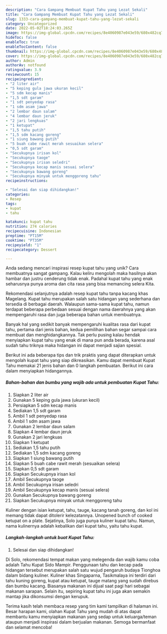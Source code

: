 ```yaml
---
description: "Cara Gampang Membuat Kupat Tahu yang Lezat Sekali"
title: "Cara Gampang Membuat Kupat Tahu yang Lezat Sekali"
slug: 1333-cara-gampang-membuat-kupat-tahu-yang-lezat-sekali
category: Uncategorized
date: 2022-05-02T18:24:03.265Z
image: https://img-global.cpcdn.com/recipes/8e4060987e043e59/680x482cq70/kupat-tahu-foto-resep-utama.jpg
hideToc: false
enableToc: true
enableTocContent: false
thumbnail: https://img-global.cpcdn.com/recipes/8e4060987e043e59/680x482cq70/kupat-tahu-foto-resep-utama.jpg
cover: https://img-global.cpcdn.com/recipes/8e4060987e043e59/680x482cq70/kupat-tahu-foto-resep-utama.jpg
author: Admin
authorAv: notfound
ratingvalue: 3.9
reviewcount: 15
recipeingredient:
- "2 liter air"
- "5 keping gula jawa ukuran kecil"
- "5 sdm kecap manis"
- "1,5 sdt garam"
- "1 sdt penyedap rasa"
- "1 sdm asam jawa"
- "2 lembar daun salam"
- "4 lembar daun jeruk"
- "2 jari lengkuas"
- "1 ketupat"
- "1,5 tahu putih"
- "1,5 sdm kacang goreng"
- "1 siung bawang putih"
- "5 buah cabe rawit merah sesuaikan selera"
- "0,5 sdt garam"
- "Secukupnya irisan kol"
- "Secukupnya taoge"
- "Secukupnya irisan seledri"
- "Secukupnya kecap manis sesuai selera"
- "Secukupnya bawang goreng"
- "Secukupnya minyak untuk menggoreng tahu"
recipeinstructions:

- "Selesai dan siap dihidangkan!"
categories:
- Resep
tags:
- kupat
- tahu

katakunci: kupat tahu 
nutrition: 274 calories
recipecuisine: Indonesian
preptime: "PT15M"
cooktime: "PT35M"
recipeyield: "1"
recipecategory: Dessert

---
```





Anda sedang mencari inspirasi resep kupat tahu yang unik? Cara membuatnya sangat gampang. Kalau keliru mengolah maka hasilnya akan hambar dan justru cenderung tidak enak. Padahal kupat tahu yang enak seharusnya punya aroma dan cita rasa yang bisa memancing selera Kita.





Rekomendasi selanjutnya adalah resep kupat tahu tanpa kacang khas Magelang. Kupat tahu merupakan salah satu hidangan yang sederhana dan tersedia di berbagai daerah. Walaupun sama-sama kupat tahu, namun terdapat beberapa perbedaan sesuai dengan nama daerahnya yang akan mempengaruhi rasa dan juga beberapa bahan untuk membuatnya.

Banyak hal yang sedikit banyak mempengaruhi kualitas rasa dari kupat tahu, pertama dari jenis bahan, kedua pemilihan bahan segar sampai cara membuat dan menghidangkannya. Tak perlu pusing kalau hendak menyiapkan kupat tahu yang enak di mana pun anda berada, karena asal sudah tahu triknya maka hidangan ini dapat menjadi sajian spesial.






Berikut ini ada beberapa tips dan trik praktis yang dapat diterapkan untuk mengolah kupat tahu yang siap dikreasikan. Kamu dapat membuat Kupat Tahu memakai 21 jenis bahan dan 0 langkah pembuatan. Berikut ini cara dalam menyiapkan hidangannya.

<!--inarticleads1-->

##### Bahan-bahan dan bumbu yang wajib ada untuk pembuatan Kupat Tahu:

1. Siapkan 2 liter air
1. Gunakan 5 keping gula jawa (ukuran kecil)
1. Persiapkan 5 sdm kecap manis
1. Sediakan 1,5 sdt garam
1. Ambil 1 sdt penyedap rasa
1. Ambil 1 sdm asam jawa
1. Gunakan 2 lembar daun salam
1. Siapkan 4 lembar daun jeruk
1. Gunakan 2 jari lengkuas
1. Siapkan 1 ketupat
1. Sediakan 1,5 tahu putih
1. Sediakan 1,5 sdm kacang goreng
1. Siapkan 1 siung bawang putih
1. Siapkan 5 buah cabe rawit merah (sesuaikan selera)
1. Siapkan 0,5 sdt garam
1. Siapkan Secukupnya irisan kol
1. Ambil Secukupnya taoge
1. Ambil Secukupnya irisan seledri
1. Ambil Secukupnya kecap manis (sesuai selera)
1. Gunakan Secukupnya bawang goreng
1. Siapkan Secukupnya minyak untuk menggoreng tahu


Kuliner dengan isian ketupat, tahu, tauge, kacang tanah goreng, dan kol ini memang tidak dapat ditolerir kelezatannya. Unopened bunch of cooked ketupat on a plate. Sejatinya, Solo juga punya kuliner kupat tahu. Namun, nama kulinernya adalah kebalikan dari kupat tahu, yaitu tahu kupat. 

<!--inarticleads2-->

##### Langkah-langkah untuk buat Kupat Tahu:


1. Selesai dan siap dihidangkan!

Di Solo, rekomendasi tempat makan yang melegenda dan wajib kamu coba adalah Tahu Kupat Sido Mampir. Penggunaan tahu dan kecap pada hidangan tersebut merupakan salah satu wujud pengaruh budaya Tionghoa dalam bidang kuliner. Kuliner khas Singaparna, Tasikmalaya ini terdiri dari tahu kuning goreng, kupat atau ketupat, tauge matang yang sudah direbus dan bumbu kacang. Biasanya makanan ini dijual saat pagi hari sebagai makanan sarapan. Selain itu, sepiring kupat tahu ini juga akan semakin mantap jika dikonsumsi dengan kerupuk. 

Terima kasih telah membaca resep yang tim kami tampilkan di halaman ini. Besar harapan kami, olahan Kupat Tahu yang mudah di atas dapat membantu kamu menyiapkan makanan yang sedap untuk keluarga/teman ataupun menjadi inspirasi dalam berjualan makanan. Semoga bermanfaat dan selamat mencoba!

